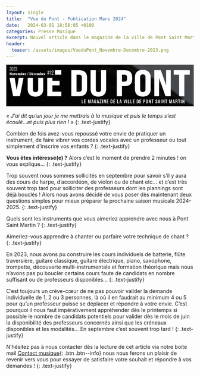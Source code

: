 ```yaml
---
layout: single
title:  "Vue du Pont - Publication Mars 2024"
date:   2024-03-01 18:58:05 +0100
categories: Presse Musique
excerpt: Nouvel article dans le magazine de la ville de Pont Saint Martin.
header:
  teaser: /assets/images/VueduPont_Novembre-Decembre-2023.png
---
```


![alt](/assets/images/VueduPont_Novembre-Decembre-2023.png)

*« J’ai dit qu’un jour je me mettrais à la musique et puis le temps s’est écoulé…et puis plus rien ! »*
{: .text-justify}

Combien de fois avez-vous repoussé votre envie de pratiquer un instrument, de faire vibrer vos
cordes vocales avec un professeur ou tout simplement d’inscrire vos enfants ?
{: .text-justify}

**Vous êtes intéressé(e) ?**
Alors c’est le moment de prendre 2 minutes ! on vous explique…
{: .text-justify}

Trop souvent nous sommes sollicités en septembre pour savoir s’il y aura des cours de harpe,
d’accordéon, de violon ou de chant etc… et c’est très souvent trop tard pour solliciter des
professeurs dont les plannings sont déjà bouclés !
Alors nous avons décidé de vous poser dès maintenant deux questions simples pour mieux préparer
la prochaine saison musicale 2024-2025.
{: .text-justify}

Quels sont les instruments que vous aimeriez apprendre avec nous à Pont Saint Martin ?
{: .text-justify}

Aimeriez-vous apprendre à chanter ou parfaire votre technique de chant ?
{: .text-justify}

En 2023, nous avons pu construire les cours individuels de batterie, flûte traversière, guitare
classique, guitare électrique, piano, saxophone, trompette, découverte multi-instrumentale et
formation théorique mais nous n’avons pas pu boucler certains cours faute de candidats en nombre
suffisant ou de professeurs disponibles…
{: .text-justify}

C’est toujours un crève-cœur de ne pas pouvoir valider la demande individuelle de 1, 2 ou 3
personnes, là où il en faudrait au minimum 4 ou 5 pour qu’un professeur puisse se déplacer et
répondre à votre envie.
C’est pourquoi il nous faut impérativement appréhender dès le printemps si possible le nombre de
candidats potentiels pour valider dès le mois de juin la disponibilité des professeurs concernés ainsi
que les créneaux disponibles et les modalités… En septembre c’est souvent trop tard !
{: .text-justify}

N’hésitez pas à nous contacter dès la lecture de cet article via notre boite mail
[Contact musique](mailto:musiquepsm@gmail.com){: .btn .btn--info} nous nous ferons un plaisir de revenir vers vous pour essayer de
satisfaire votre souhait et répondre à vos demandes !
{: .text-justify}